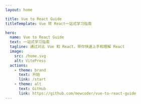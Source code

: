 ```yaml
---
layout: home

title: Vue to React Guide
titleTemplate: Vue 转 React一站式学习指南

hero:
  name: Vue to React Guide
  text: 一站式学习指南
  tagline: 通过对比 Vue 和 React，带你快速上手和理解 React
  image:
    src: /home.svg
    alt: VitePress
  actions:
    - theme: brand
      text: 开始
      link: /start
    - theme: alt
      text: GitHub
      link: https://github.com/mewcoder/vue-to-react-guide
---
```

